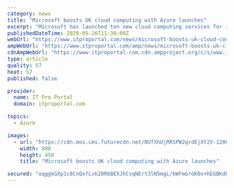 ```yaml
---
category: news
title: "Microsoft boosts UK cloud computing with Azure launches"
excerpt: "Microsoft has launched ten new cloud computing services for its UK Azure regions, the company has confirmed in a blog post. Among the services are three new cybersecurity tools which, according to Microsoft,"
publishedDateTime: 2020-05-26T11:30:00Z
webUrl: "https://www.itproportal.com/news/microsoft-boosts-uk-cloud-computing-with-azure-launches/"
ampWebUrl: "https://www.itproportal.com/amp/news/microsoft-boosts-uk-cloud-computing-with-azure-launches/"
cdnAmpWebUrl: "https://www-itproportal-com.cdn.ampproject.org/c/s/www.itproportal.com/amp/news/microsoft-boosts-uk-cloud-computing-with-azure-launches/"
type: article
quality: 57
heat: 57
published: false

provider:
  name: IT Pro Portal
  domain: itproportal.com

topics:
  - Azure

images:
  - url: "https://cdn.mos.cms.futurecdn.net/NUfXhUjRRSPW2qrdEjXt2V-1200-80.jpg"
    width: 800
    height: 450
    title: "Microsoft boosts UK cloud computing with Azure launches"

secured: "oqggkGXp1c8CnQxfLvk20R6BEXJhCsqNErt3lN5mgL/kWFmGrGK0x+hEGBKdh9oUSMFEbiiABTW4iAE2LxfooUz2Pm+yqCjgGBPIJhXin3gBBes0S/U4mTmSU+brX3hcUPhg3vf9olT3at6vX9EFASSLk14M95SSYqIdB/X0n3xV+36TFj6/nhF7PTnJJlfU65o9rgeLLSZ8hKzGSAODkAbkjQc4R1YsmA5GISaiAcsLXWkjGwgY+5cDIZJ9x1/jtq9re6WuaoOrMJ9hxrr7Bpx+zvNSw61GlzyC6x30vTQ4CwXAZh5Aoo9Wak+MJLit;S+yNrUZ0rq/9tWdfnzxYtw=="
---
```


